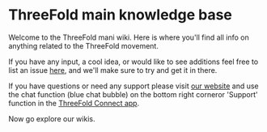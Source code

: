 # ThreeFold main knowledge base

Welcome to the ThreeFold mani wiki.
Here is where you'll find all info on anything related to the ThreeFold movement.

If you have any input, a cool idea, or would like to see additions feel free to list an issue [here](https://github.com/threefoldfoundation/info_threefold/issues), and we'll make sure to try and get it in there.

If you have questions or need any support please visit [our website](https://www.threefold.io) and use the chat function (blue chat bubble) on the bottom right corneror 'Support' function in the [ThreeFold Connect app](https://threefold.io/info/threefold#/threefold__threefold_connect).

Now go explore our wikis.
